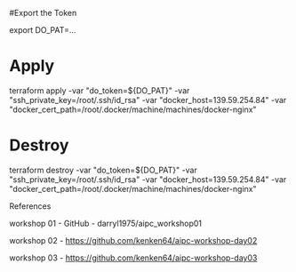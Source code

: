 #Export the Token

export DO_PAT=...

# Apply
terraform apply -var "do_token=${DO_PAT}" -var "ssh_private_key=/root/.ssh/id_rsa" -var "docker_host=139.59.254.84" -var "docker_cert_path=/root/.docker/machine/machines/docker-nginx"


# Destroy
terraform destroy -var "do_token=${DO_PAT}" -var "ssh_private_key=/root/.ssh/id_rsa" -var "docker_host=139.59.254.84" -var "docker_cert_path=/root/.docker/machine/machines/docker-nginx"


References

workshop 01 - GitHub - darryl1975/aipc_workshop01

workshop 02 - https://github.com/kenken64/aipc-workshop-day02


workshop 03 - https://github.com/kenken64/aipc-workshop-day03


